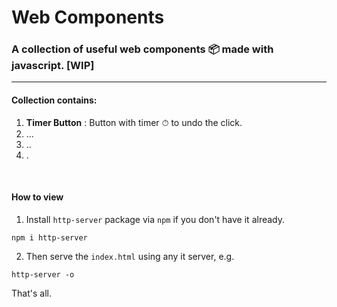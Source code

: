 # Web Components
### A collection of useful web components 📦 made with javascript. [WIP]

<hr />

#### Collection contains: 

1. **Timer Button** : Button with timer ⏱ to undo the click. 
2. ...
3. ..
4. .


<br/>

#### How to view

1. Install `http-server` package via `npm` if you don't have it already.

```
npm i http-server
```
2. Then serve the `index.html` using any it server, e.g.

```
http-server -o
```

That's all.

